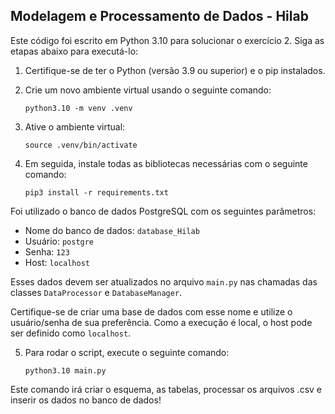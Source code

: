 ## Modelagem e Processamento de Dados - Hilab

Este código foi escrito em Python 3.10 para solucionar o exercício 2. Siga as etapas abaixo para executá-lo:

1. Certifique-se de ter o Python (versão 3.9 ou superior) e o pip instalados.

2. Crie um novo ambiente virtual usando o seguinte comando:

    ```
    python3.10 -m venv .venv
    ```

3. Ative o ambiente virtual:

    ```
    source .venv/bin/activate
    ```

4. Em seguida, instale todas as bibliotecas necessárias com o seguinte comando:

    ```
    pip3 install -r requirements.txt
    ```

Foi utilizado o banco de dados PostgreSQL com os seguintes parâmetros:

- Nome do banco de dados: `database_Hilab`
- Usuário: `postgre`
- Senha: `123`
- Host: `localhost`

Esses dados devem ser atualizados no arquivo `main.py` nas chamadas das classes `DataProcessor` e `DatabaseManager`.

Certifique-se de criar uma base de dados com esse nome e utilize o usuário/senha de sua preferência. Como a execução é local, o host pode ser definido como `localhost`.

5. Para rodar o script, execute o seguinte comando:

    ```    
    python3.10 main.py
    ```

Este comando irá criar o esquema, as tabelas, processar os arquivos .csv e inserir os dados no banco de dados!

